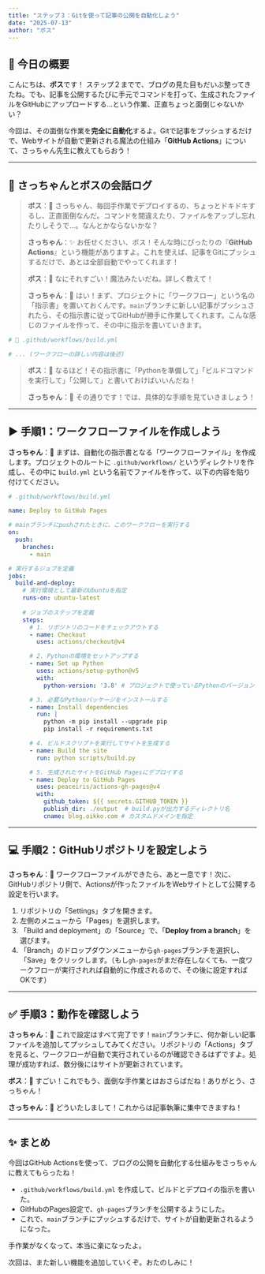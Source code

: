 ```yaml
---
title: "ステップ３：Gitを使って記事の公開を自動化しよう"
date: "2025-07-13"
author: "ボス"
---
```


## 🎩 今日の概要

こんにちは、**ボス**です！
ステップ２までで、ブログの見た目もだいぶ整ってきたね。でも、記事を公開するたびに手元でコマンドを打って、生成されたファイルをGitHubにアップロードする…という作業、正直ちょっと面倒じゃないかい？

今回は、その面倒な作業を**完全に自動化**するよ。Gitで記事をプッシュするだけで、Webサイトが自動で更新される魔法の仕組み「**GitHub Actions**」について、さっちゃん先生に教えてもらおう！

---

## 🤖 さっちゃんとボスの会話ログ

> **ボス**：🎩 さっちゃん、毎回手作業でデプロイするの、ちょっとドキドキするし、正直面倒なんだ。コマンドを間違えたり、ファイルをアップし忘れたりしそうで…。なんとかならないかな？
>
> **さっちゃん**：✨ お任せください、ボス！そんな時にぴったりの『**GitHub Actions**』という機能がありますよ。これを使えば、記事をGitにプッシュするだけで、あとは全部自動でやってくれます！
>
> **ボス**：🎩 なにそれすごい！魔法みたいだね。詳しく教えて！
>
> **さっちゃん**：🤖 はい！まず、プロジェクトに「ワークフロー」という名の「指示書」を置いておくんです。`main`ブランチに新しい記事がプッシュされたら、その指示書に従ってGitHubが勝手に作業してくれます。こんな感じのファイルを作って、その中に指示を書いていきます。

```yaml
# 📁 .github/workflows/build.yml

# ... (ワークフローの詳しい内容は後述)
```

> **ボス**：🎩 なるほど！その指示書に「Pythonを準備して」「ビルドコマンドを実行して」「公開して」と書いておけばいいんだね！
>
> **さっちゃん**：🤖 その通りです！では、具体的な手順を見ていきましょう！

---

## ▶️ 手順1：ワークフローファイルを作成しよう

**さっちゃん**：🤖 まずは、自動化の指示書となる「ワークフローファイル」を作成します。プロジェクトのルートに `.github/workflows/` というディレクトリを作成し、その中に `build.yml` という名前でファイルを作って、以下の内容を貼り付けてください。

```yaml
# .github/workflows/build.yml

name: Deploy to GitHub Pages

# mainブランチにpushされたときに、このワークフローを実行する
on:
  push:
    branches:
      - main

# 実行するジョブを定義
jobs:
  build-and-deploy:
    # 実行環境として最新のUbuntuを指定
    runs-on: ubuntu-latest
    
    # ジョブのステップを定義
    steps:
      # 1. リポジトリのコードをチェックアウトする
      - name: Checkout
        uses: actions/checkout@v4

      # 2. Pythonの環境をセットアップする
      - name: Set up Python
        uses: actions/setup-python@v5
        with:
          python-version: '3.8' # プロジェクトで使っているPythonのバージョン

      # 3. 必要なPythonパッケージをインストールする
      - name: Install dependencies
        run: |
          python -m pip install --upgrade pip
          pip install -r requirements.txt

      # 4. ビルドスクリプトを実行してサイトを生成する
      - name: Build the site
        run: python scripts/build.py

      # 5. 生成されたサイトをGitHub Pagesにデプロイする
      - name: Deploy to GitHub Pages
        uses: peaceiris/actions-gh-pages@v4
        with:
          github_token: ${{ secrets.GITHUB_TOKEN }}
          publish_dir: ./output  # build.pyが出力するディレクトリ名
          cname: blog.oikko.com # カスタムドメインを指定
```

---

## 💻 手順2：GitHubリポジトリを設定しよう

**さっちゃん**：🤖 ワークフローファイルができたら、あと一息です！次に、GitHubリポジトリ側で、Actionsが作ったファイルをWebサイトとして公開する設定を行います。

1.  リポジトリの「Settings」タブを開きます。
2.  左側のメニューから「Pages」を選択します。
3.  「Build and deployment」の「Source」で、「**Deploy from a branch**」を選びます。
4.  「Branch」のドロップダウンメニューから`gh-pages`ブランチを選択し、「Save」をクリックします。（もし`gh-pages`がまだ存在しなくても、一度ワークフローが実行されれば自動的に作成されるので、その後に設定すればOKです）

---

## ✅ 手順3：動作を確認しよう

**さっちゃん**：🤖 これで設定はすべて完了です！`main`ブランチに、何か新しい記事ファイルを追加してプッシュしてみてください。リポジトリの「Actions」タブを見ると、ワークフローが自動で実行されているのが確認できるはずですよ。処理が成功すれば、数分後にはサイトが更新されています。

**ボス**：🎩 すごい！これでもう、面倒な手作業とはおさらばだね！ありがとう、さっちゃん！

**さっちゃん**：🤖 どういたしまして！これからは記事執筆に集中できますね！

---

## ✨ まとめ

今回はGitHub Actionsを使って、ブログの公開を自動化する仕組みをさっちゃんに教えてもらったね！

* `.github/workflows/build.yml` を作成して、ビルドとデプロイの指示を書いた。
* GitHubのPages設定で、`gh-pages`ブランチを公開するようにした。
* これで、`main`ブランチにプッシュするだけで、サイトが自動更新されるようになった。

手作業がなくなって、本当に楽になったよ。

次回は、また新しい機能を追加していくぞ。おたのしみに！
